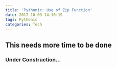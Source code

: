 ```yaml
---
title: 'Pythonic: Use of Zip Function'
date: 2017-10-03 14:10:19
tags: Pythonic
categories: Tech
---
```


## This needs more time to be done

### Under Construction...

<!--more-->


